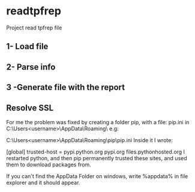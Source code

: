 # readtpfrep
Project read tpfrep file

## 1- Load file
## 2- Parse info
## 3 -Generate file with the report

## Resolve SSL
For me the problem was fixed by creating a folder pip, with a file: pip.ini in C:\Users\<username>\AppData\Roaming\ e.g:

C:\Users\<username>\AppData\Roaming\pip\pip.ini
Inside it I wrote:

[global]
trusted-host = pypi.python.org
               pypi.org
               files.pythonhosted.org
I restarted python, and then pip permanently trusted these sites, and used them to download packages from.

If you can't find the AppData Folder on windows, write %appdata% in file explorer and it should appear.